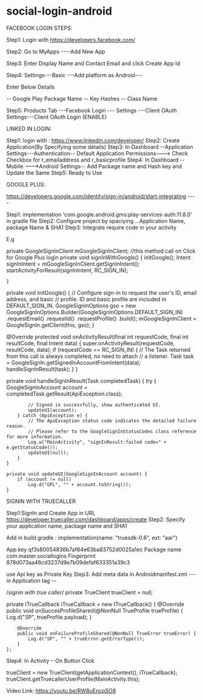# social-login-android

FACEBOOK LOGIN STEPS:


  Step1:   Login with https://developers.facebook.com/

  Step2:  Go to MyApps ----Add New App

  Step3:  Enter Display Name and Contact Email and click Create App Id

  Step4: Settings---Basic ---Add platform as Android---

Enter Below Details

-- Google Play Package Name
-- Key Hashes
-- Class Name

  Step5:  Products Tab ---Facebook Login --- Settings ---Client OAuth Settings---Client OAuth Login (ENABLE)


LINKED IN LOGIN: 

Step1: login with : https://www.linkedin.com/developer/
Step2: Create Application(By Specifying some details)
Step3: In Dashboard --Application Settings---Authentication-- Default Application Permissions---> Check Checkbox for r_emailaddress and r_basicprofile
Step4: In Dashboard --Mobile --->Android Settings-- Add Package name and Hash key and Update the Same
Step5: Ready to Use



GOOGLE PLUS:

https://developers.google.com/identity/sign-in/android/start-integrating ----

Step1: implementation 'com.google.android.gms:play-services-auth:11.8.0' in gradle file
Step2: Configure project by spaciying ...Application Name, package Name & SHA1
Step3: Integrate require code in your activity

E.g

 private GoogleSignInClient mGoogleSignInClient;
//this method call on Click for Google Plus login
 private void signInWithGoogle() {
        initGoogle();
        Intent signInIntent = mGoogleSignInClient.getSignInIntent();
        startActivityForResult(signInIntent, RC_SIGN_IN);

    }
 private void initGoogle() {
        // Configure sign-in to request the user's ID, email address, and basic
        // profile. ID and basic profile are included in DEFAULT_SIGN_IN.
        GoogleSignInOptions gso = new GoogleSignInOptions.Builder(GoogleSignInOptions.DEFAULT_SIGN_IN)
                .requestEmail()
                .requestId()
                .requestProfile()
                .build();
        mGoogleSignInClient = GoogleSignIn.getClient(this, gso);
    }


@Override
    protected void onActivityResult(final int requestCode, final int resultCode, final Intent data) {
        super.onActivityResult(requestCode, resultCode, data);
        if (requestCode == RC_SIGN_IN) {
            // The Task returned from this call is always completed, no need to attach
            // a listener.
            Task<GoogleSignInAccount> task = GoogleSignIn.getSignedInAccountFromIntent(data);
            handleSignInResult(task);
        }
    }

 private void handleSignInResult(Task<GoogleSignInAccount> completedTask) {
        try {
            GoogleSignInAccount account = completedTask.getResult(ApiException.class);

            // Signed in successfully, show authenticated UI.
            updateUI(account);
        } catch (ApiException e) {
            // The ApiException status code indicates the detailed failure reason.
            // Please refer to the GoogleSignInStatusCodes class reference for more information.
            Log.w("MainActivity", "signInResult:failed code=" + e.getStatusCode());
            updateUI(null);
        }
    }

    private void updateUI(GoogleSignInAccount account) {
        if (account != null)
            Log.d("GPL", "" + account.toString());
    }


SIGNIN WITH TRUECALLER 

Step1:SignIn and Create App in URL https://developer.truecaller.com/dashboard/apps/create
Step2: Specify your application name, package name and SHA1

Add in build.gradle :  implementation(name: "truesdk-0.6", ext: "aar")


App key
qf3s80054836b7af64e63ba83752d0025a1ec
Package name
com.master.sociallogins
Fingerprint
878d073aa46cd3237d9e7b09defaf633351a39c3

use Api key as Private Key
Step3: Add meta data in Androidmanifest.xml  ---in Application tag   --<meta-data android:name="com.truecaller.android.sdk.PartnerKey" android:value="@string/partnerKey"/>


 /*signin with true caller*/
    private TrueClient trueClient = null;


 private ITrueCallback iTrueCallback = new ITrueCallback() {
        @Override
        public void onSuccesProfileShared(@NonNull TrueProfile trueProfile) {
            Log.d("SP", trueProfile.payload);
        }

        @Override
        public void onFailureProfileShared(@NonNull TrueError trueError) {
            Log.d("SP", "" + trueError.getErrorType());
        }
    };


Step4: In Activity --On Button Click 

 trueClient = new TrueClient(getApplicationContext(), iTrueCallback);
 trueClient.getTruecallerUserProfile(MainActivity.this);

Video Link:  https://youtu.be/RW8uEncpSO8




